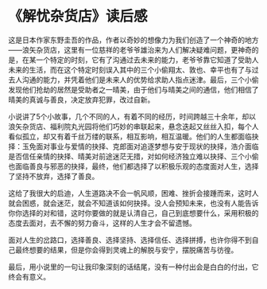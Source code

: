 # 《解忧杂货店》读后感

这是日本作家东野圭吾的作品，作者以奇妙的想像力为我们创造了一个神奇的地方——浪矢杂货店，这里有一位慈祥的老爷爷雄治来为人们解决疑难问题，更神奇的是，在某一个特定的时刻，它有了沟通过去未来的能力，老爷爷靠它知道了受助人未来的生活，而在这个特定时刻误入其中的三个小偷翔太、敦也、幸平也有了与过去人沟通的能力，并凭着他们是未来人的优势给求助人指点迷津。最后，三个小偷发现他们抢劫的居然是受助者之一晴美，由于他们与晴美之间的通信，他们相信了晴美的真诚与善良，决定放弃犯罪，改过自新。

小说讲了5个小故事，几个不同的人，有着不同的经历，时间跨越三十余年，却以浪矢杂货店、福利院丸光园将他们巧妙的串联起来，悬念迭起又丝丝入扣，每个人看似孤立，却又有着千丝万缕的联系，相互影响，相互温暖。他们的人生都面临抉择：玉免面对事业与爱情的抉择、克郎面对追逐梦想与安于现状的抉择，浩介面临是否信任亲情的抉择、晴美对前途迷茫无措，对如何经济独立难以抉择、三个小偷也面临善良与邪恶的抉择，最终，他们都选择了以积极乐观的态度面对人生，选择了坚持不放弃，选择了善良。

这给了我很大的启迪，人生道路决不会一帆风顺，困难、挫折会接踵而来，这时人就会困惑，就会迷茫，就会不知道该如何抉择。没人会预知未来，也没有人能告诉你你选择的对和错，这时你要做的就是认清自己，自己到底想要什么，采用积极的态度去面对，去不懈的努力奋斗，这样的人生才会不留遗憾。

面对人生的岔路口，选择善良、选择坚持、选择信任、选择拼搏，也许你得不到自己最终想要的结果，但是你会得到灵魂上的解脱与安宁，摆脱痛苦与彷徨。

最后，用小说里的一句让我印象深刻的话结尾，没有一种付出会是白白的付出，它终会有意义。

